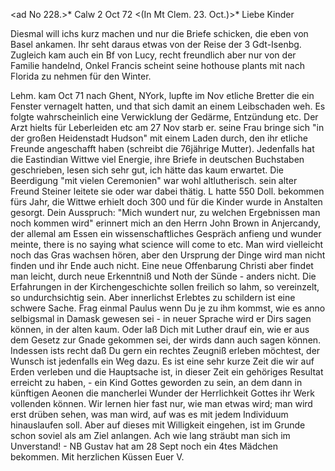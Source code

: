 <ad No 228.>* Calw 2 Oct 72
 <(In Mt Clem. 23. Oct.)>*
Liebe Kinder

Diesmal will ichs kurz machen und nur die Briefe schicken, die eben von Basel ankamen. Ihr seht daraus etwas von der Reise der 3 Gdt-Isenbg. Zugleich kam auch ein Bf von Lucy, recht freundlich aber nur von der Familie handelnd, Onkel Francis scheint seine hothouse plants mit nach Florida zu nehmen für den Winter.

Lehm. kam Oct 71 nach Ghent, NYork, lupfte im Nov etliche Bretter die ein Fenster vernagelt hatten, und that sich damit an einem Leibschaden weh. Es folgte wahrscheinlich eine Verwicklung der Gedärme, Entzündung etc. Der Arzt hielts für Leberleiden etc am 27 Nov starb er. seine Frau bringe sich "in der großen Heidenstadt Hudson" mit einem Laden durch, den ihr etliche Freunde angeschafft haben (schreibt die 76jährige Mutter). Jedenfalls hat die Eastindian Wittwe viel Energie, ihre Briefe in deutschen Buchstaben geschrieben, lesen sich sehr gut, ich hätte das kaum erwartet. Die Beerdigung "mit vielen Ceremonien" war wohl altlutherisch. sein alter Freund Steiner leitete sie oder war dabei thätig. L hatte 550 Doll. bekommen fürs Jahr, die Wittwe erhielt doch 300 und für die Kinder wurde in Anstalten gesorgt. 
Dein Ausspruch: "Mich wundert nur, zu welchen Ergebnissen man noch kommen wird" erinnert mich an den Herrn John Brown in Anjercandy, der allemal am Essen ein wissenschaftliches Gespräch anfieng und wunder meinte, there is no saying what science will come to etc. Man wird vielleicht noch das Gras wachsen hören, aber den Ursprung der Dinge wird man nicht finden und ihr Ende auch nicht. Eine neue Offenbarung Christi aber findet man leicht, durch neue Erkenntniß und Noth der Sünde - anders nicht. Die Erfahrungen in der Kirchengeschichte sollen freilich so lahm, so vereinzelt, so undurchsichtig sein. Aber innerlichst Erlebtes zu schildern ist eine schwere Sache. Frag einmal Paulus wenn Du je zu ihm kommst, wie es anno selbigsmal in Damask gewesen sei - in neuer Sprache wird er Dirs sagen können, in der alten kaum. Oder laß Dich mit Luther drauf ein, wie er aus dem Gesetz zur Gnade gekommen sei, der wirds dann auch sagen können. Indessen ists recht daß Du gern ein rechtes Zeugniß erleben möchtest, der Wunsch ist jedenfalls ein Weg dazu. Es ist eine sehr kurze Zeit die wir auf Erden verleben und die Hauptsache ist, in dieser Zeit ein gehöriges Resultat erreicht zu haben, - ein Kind Gottes geworden zu sein, an dem dann in künftigen Aeonen die mancherlei Wunder der Herrlichkeit Gottes ihr Werk vollenden können. Wir lernen hier fast nur, wie man etwas wird; man wird erst drüben sehen, was man wird, auf was es mit jedem Individuum hinauslaufen soll. Aber auf dieses mit Willigkeit eingehen, ist im Grunde schon soviel als am Ziel anlangen. Ach wie lang sträubt man sich im Unverstand! - NB Gustav hat am 28 Sept noch ein 4tes Mädchen bekommen. Mit herzlichen Küssen
 Euer V.
